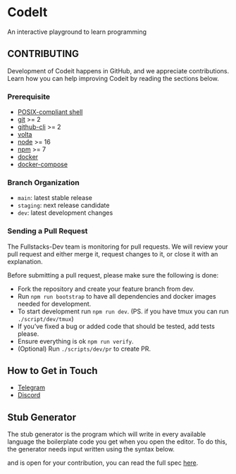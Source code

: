 # CodeIt

An interactive playground to learn programming

## CONTRIBUTING

Development of Codeit happens in GitHub, and we appreciate contributions. Learn how you can help improving Codeit by reading the sections below.

### Prerequisite

* [POSIX-compliant shell][shell]
* [git][git] >= 2
* [github-cli][github-cli] >= 2
* [volta][volta]
* [node][nodejs] >= 16
* [npm][npm] >= 7
* [docker][docker]
* [docker-compose][docker-compose]

### Branch Organization

* `main`: latest stable release
* `staging`: next release candidate
* `dev`: latest development changes

### Sending a Pull Request

The Fullstacks-Dev team is monitoring for pull requests. We will review your pull request and either merge it, request changes to it, or close it with an explanation.

Before submitting a pull request, please make sure the following is done:

* Fork the repository and create your feature branch from dev.
* Run `npm run bootstrap` to have all dependencies and docker images needed for development.
* To start development run `npm run dev`. (PS. if you have tmux you can run `./script/dev/tmux`)
* If you’ve fixed a bug or added code that should be tested, add tests please.
* Ensure everything is ok `npm run verify`.
* (Optional) Run `./scripts/dev/pr` to create PR.

## How to Get in Touch

* [Telegram][telegram-channel]
* [Discord][discord-server]

## Stub Generator

The stub generator is the program which will write in every available language the boilerplate code
you get when you open the editor. To do this, the generator needs input written using the syntax
below.

and is open for your contribution, you can read the full spec [here](docs/stub-generator.md).

[git]: https://git-scm.com/
[github-cli]: https://cli.github.com/
[nodejs]: https://nodejs.org/en/
[shell]: https://en.wikipedia.org/wiki/Unix_shell
[volta]: https://volta.sh/
[npm]: https://www.npmjs.com/
[docker]: https://docs.docker.com/
[docker-compose]: https://docs.docker.com/compose/
[telegram-channel]: https://t.me/fullstacks
[discord-server]: https://kutt.it/fsk-discord

